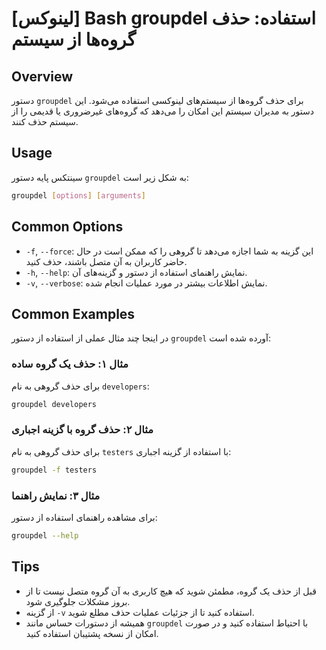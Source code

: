 # [لینوکس] Bash groupdel استفاده: حذف گروه‌ها از سیستم

## Overview
دستور `groupdel` برای حذف گروه‌ها از سیستم‌های لینوکسی استفاده می‌شود. این دستور به مدیران سیستم این امکان را می‌دهد که گروه‌های غیرضروری یا قدیمی را از سیستم حذف کنند.

## Usage
سینتکس پایه دستور `groupdel` به شکل زیر است:

```bash
groupdel [options] [arguments]
```

## Common Options
- `-f`, `--force`: این گزینه به شما اجازه می‌دهد تا گروهی را که ممکن است در حال حاضر کاربران به آن متصل باشند، حذف کنید.
- `-h`, `--help`: نمایش راهنمای استفاده از دستور و گزینه‌های آن.
- `-v`, `--verbose`: نمایش اطلاعات بیشتر در مورد عملیات انجام شده.

## Common Examples
در اینجا چند مثال عملی از استفاده از دستور `groupdel` آورده شده است:

### مثال ۱: حذف یک گروه ساده
برای حذف گروهی به نام `developers`:

```bash
groupdel developers
```

### مثال ۲: حذف گروه با گزینه اجباری
برای حذف گروهی به نام `testers` با استفاده از گزینه اجباری:

```bash
groupdel -f testers
```

### مثال ۳: نمایش راهنما
برای مشاهده راهنمای استفاده از دستور:

```bash
groupdel --help
```

## Tips
- قبل از حذف یک گروه، مطمئن شوید که هیچ کاربری به آن گروه متصل نیست تا از بروز مشکلات جلوگیری شود.
- از گزینه `-v` استفاده کنید تا از جزئیات عملیات حذف مطلع شوید.
- همیشه از دستورات حساس مانند `groupdel` با احتیاط استفاده کنید و در صورت امکان از نسخه پشتیبان استفاده کنید.